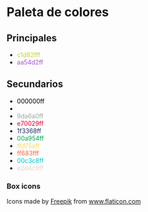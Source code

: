 # Paleta de colores

## Principales

* <span style="color:#c1d82fff">c1d82fff</span>
* <span style="color:#aa54d2ff">aa54d2ff</span>

## Secundarios

* <span style="color:#000000ff">000000ff</span>
* <span style="color:#ffffffff">ffffffff</span>
* <span style="color:#9da6a0ff">9da6a0ff</span>
* <span style="color:#e70029ff">e70029ff</span>
* <span style="color:#1f3368ff">1f3368ff</span>
* <span style="color:#00a954ff">00a954ff</span>
* <span style="color:#ffd75aff">ffd75aff</span>
* <span style="color:#ff683fff">ff683fff</span>
* <span style="color:#00c3c8ff">00c3c8ff</span>
* <span style="color:#e2d4c9ff">e2d4c9ff</span>

### Box icons

<div>Icons made by <a href="https://www.flaticon.com/authors/freepik" title="Freepik">Freepik</a> from <a href="https://www.flaticon.com/" title="Flaticon">www.flaticon.com</a></div>
